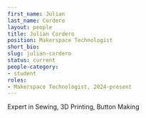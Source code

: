 ```yaml
---
first_name: Julian
last_name: Cordero
layout: people
title: Julian Cordero
position: Makerspace Technologist
short_bio:
slug: julian-cordero
status: current
people-category:
- student
roles:
- Makerspace Technologist, 2024-present
---
```


Expert in Sewing, 3D Printing, Button Making